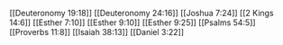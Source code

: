 [[Deuteronomy 19:18]]
[[Deuteronomy 24:16]]
[[Joshua 7:24]]
[[2 Kings 14:6]]
[[Esther 7:10]]
[[Esther 9:10]]
[[Esther 9:25]]
[[Psalms 54:5]]
[[Proverbs 11:8]]
[[Isaiah 38:13]]
[[Daniel 3:22]]
